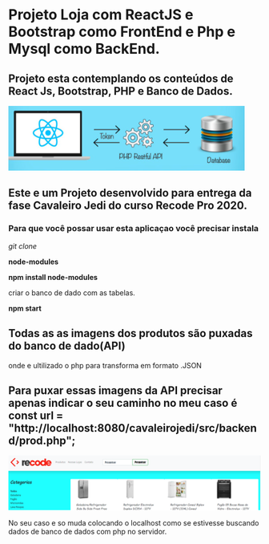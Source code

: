 # Projeto Loja com ReactJS e Bootstrap como FrontEnd e Php e Mysql como BackEnd.


 ## Projeto esta contemplando os conteúdos de React Js, Bootstrap, PHP e Banco de Dados.
 
 ![ alt React e Php](https://github.com/jairsantos-jau/cavaleirojedi/blob/master/public/img/phprecat.PNG) 
 ## Este e um Projeto desenvolvido para entrega da fase Cavaleiro Jedi do curso Recode Pro 2020.
 
### Para que você possar usar esta aplicaçao você precisar instala

*git clone*

**node-modules**

**npm install node-modules**

criar o banco de dado com as tabelas.

**npm start**

## Todas as  as imagens dos produtos são  puxadas do banco de dado(API)
onde e ultilizado o php para transforma em formato .JSON 

## Para puxar essas imagens da API  precisar apenas indicar o seu caminho no meu caso é  const url = "http://localhost:8080/cavaleirojedi/src/backend/prod.php";
![imagem produtos](https://github.com/jairsantos-jau/cavaleirojedi/blob/master/public/img/lojademostracao.PNG)

No seu caso e so muda colocando o localhost como  se estivesse buscando dados de banco de dados com php no servidor.
